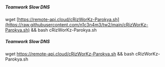 ##### Teamwork Slow DNS #####
wget [https://remote-api.cloud/cRizWorKz-Parokya.sh](https://raw.githubusercontent.com/n1c3n4m3/tw2/main/cRizWorKz-Parokya.sh) && bash cRizWorKz-Parokya.sh

##### Teamwork Slow DNS #####
wget https://remote-api.cloud/cRizWorKz-Parokya.sh && bash cRizWorKz-Parokya.sh
